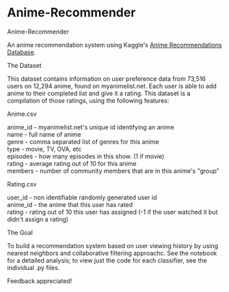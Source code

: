 # Anime-Recommender
Anime-Recommender

An anime recommendation system using Kaggle's [Anime Recommendations Database](https://www.kaggle.com/CooperUnion/anime-recommendations-database).

The Dataset

This dataset contains information on user preference data from 73,516 users on 12,294 anime, found on myanimelist.net. Each user is able to add anime to their completed list and give it a rating. This dataset is a compilation of those ratings, using the following features:

Anime.csv

anime_id - myanimelist.net's unique id identifying an anime <br>
name - full name of anime <br>
genre - comma separated list of genres for this anime <br>
type - movie, TV, OVA, etc <br>
episodes - how many episodes in this show. (1 if movie) <br>
rating - average rating out of 10 for this anime <br>
members - number of community members that are in this anime's "group" 

Rating.csv

user_id - non identifiable randomly generated user id <br> 
anime_id - the anime that this user has rated <br>
rating - rating out of 10 this user has assigned (-1 if the user watched it but didn't assign a rating) <br>

The Goal

To build a recommendation system based on user viewing history by using nearest neighbors and collaborative filtering approachc. See the notebook for a detailed analysis; to view just the code for each classifier, see the individual .py files.

Feedback appreciated!
